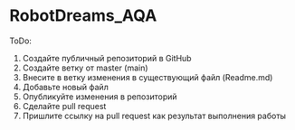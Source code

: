 # RobotDreams_AQA
ToDo:
1. Создайте публичный репозиторий в GitHub
2. Создайте ветку от master (main)
3. Внесите в ветку изменения в существующий файл (Readme.md)
4. Добавьте новый файл
5. Опубликуйте изменения в репозиторий
6. Сделайте pull request
7. Пришлите ссылку на pull request как результат выполнения работы